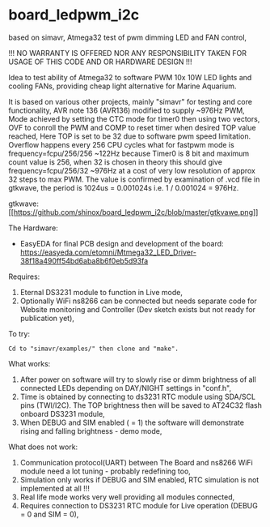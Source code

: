 # board_ledpwm_i2c
based on simavr, Atmega32 test of pwm dimming LED and FAN control,

!!! NO WARRANTY IS OFFERED NOR ANY RESPONSIBILITY TAKEN FOR USAGE OF THIS CODE AND OR HARDWARE DESIGN !!!

Idea to test ability of Atmega32 to software PWM 10x 10W LED lights and cooling FANs, providing cheap light alternative for Marine Aquarium.

   It is based on various other projects, mainly "simavr" for testing and core functionality, AVR note 136 (AVR136) modified to supply ~976Hz PWM,
   Mode achieved by setting the CTC mode for timer0 then using two vectors, OVF to conroll the PWM and COMP to reset timer when desired TOP value reached, Here TOP is set to be 32 due to software pwm speed limitation. Overflow happens every 256 CPU cycles what for fastpwm mode is frequency=fcpu/256/256 ~122Hz because Timer0 is 8 bit and maximum count value is 256, when 32 is chosen in theory this should give frequency=fcpu/256/32 ~976Hz at a cost of very low resolution of approx 32 steps to max PWM.
    The value is confirmed by examination of .vcd file in gtkwave, the period is 1024us = 0.001024s i.e. 1 / 0.001024 = 976Hz.
    
gtkwave:[[https://github.com/shinox/board_ledpwm_i2c/blob/master/gtkvawe.png]]

The Hardware:
* EasyEDA for final PCB design and development of the board: 
https://easyeda.com/etomni/Mtmega32_LED_Driver-38f18a490ff54bd6aba8b6f0eb5d93fa

Requires:
1. Eternal DS3231 module to function in Live mode,
2. Optionally WiFi ns8266 can be connected but needs separate code for Website monitoring and Controller (Dev sketch exists but not ready for publication yet),


To try:

    Cd to "simavr/examples/" then clone and "make".
    
    
What works:
1. After power on software will try to slowly rise or dimm brightness of all connected LEDs depending on DAY/NIGHT settings in "conf.h", 
2. Time is obtained by connecting to ds3231 RTC module using SDA/SCL pins (TWI/I2C). The TOP brightness then will be saved to AT24C32 flash onboard DS3231 module,
3. When DEBUG and SIM enabled ( = 1) the software will demonstrate rising and falling brightness - demo mode,

What does not work:
1. Communication protocol(UART) between The Board and ns8266 WiFi module need a lot tuning - probably redefining too,
2. Simulation only works if DEBUG and SIM enabled, RTC simulation is not implemented at all !!!
3. Real life mode works very well providing all modules connected,
4. Requires connection to DS3231 RTC module for Live operation (DEBUG = 0 and SIM = 0),
 
